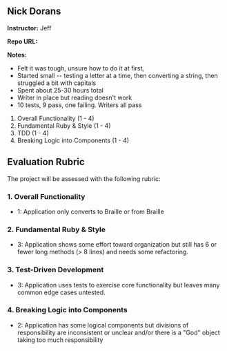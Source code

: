 ## Nick Dorans

**Instructor:** Jeff

**Repo URL:**

**Notes:**

* Felt it was tough, unsure how to do it at first,
* Started small -- testing a letter at a time, then converting a string, then struggled a bit with capitals
* Spent about 25-30 hours total
* Writer in place but reading doesn't work
* 10 tests, 9 pass, one failing. Writers all pass


1. Overall Functionality (1 - 4)
2. Fundamental Ruby & Style (1 - 4)
3. TDD (1 - 4)
4. Breaking Logic into Components (1 - 4)

## Evaluation Rubric

The project will be assessed with the following rubric:

### 1. Overall Functionality

* 1: Application only converts to Braille or from Braille

### 2. Fundamental Ruby & Style

* 3:  Application shows some effort toward organization but still has 6 or fewer long methods (> 8 lines) and needs some refactoring.

### 3. Test-Driven Development

* 3: Application uses tests to exercise core functionality but leaves many common edge cases untested.

### 4. Breaking Logic into Components

* 2: Application has some logical components but divisions of responsibility are inconsistent or unclear and/or there is a "God" object taking too much responsibility
